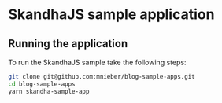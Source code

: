 # SkandhaJS sample application

## Running the application

To run the SkandhaJS sample take the following steps:

```bash
git clone git@github.com:mnieber/blog-sample-apps.git
cd blog-sample-apps
yarn skandha-sample-app
```

